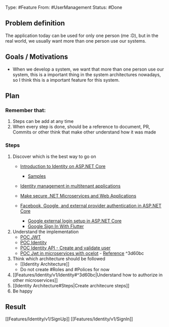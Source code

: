 Type: #Feature
From: #UserManagement
Status: #Done

## Problem definition
The application today can be used for only one person (me :D), but in the real world, we usually want more than one person use our systems.

## Goals / Motivations

- When we develop a system, we want that more than one person use our system, this is a important thing in the system architectures nowadays, so I think this is a important feature for this system.

## Plan
### Remember that:
1. Steps can be add at any time
2. When every step is done, should be a reference to document, PR, Commits or other think that make other understand how it was made 

### Steps
 1. Discover which is the best way to go on
	- [Introduction to Identity on ASP.NET Core](https://docs.microsoft.com/en-us/aspnet/core/security/authentication/identity?view=aspnetcore-6.0&tabs=visual-studio)
		- [Samples](https://github.com/dotnet/AspNetCore.Docs/tree/main/aspnetcore/security/authentication/identity/sample)
	- [Identity management in multitenant applications](https://docs.microsoft.com/en-us/azure/architecture/multitenant-identity/)
	- [Make secure .NET Microservices and Web Applications](https://docs.microsoft.com/en-us/dotnet/architecture/microservices/secure-net-microservices-web-applications/)


	- [Facebook, Google, and external provider authentication in ASP.NET Core](https://docs.microsoft.com/en-us/aspnet/core/security/authentication/social/?view=aspnetcore-6.0&tabs=visual-studio)
		- [Google external login setup in ASP.NET Core](https://docs.microsoft.com/en-us/aspnet/core/security/authentication/social/google-logins?view=aspnetcore-6.0)
		- [Google Sign In With Flutter](https://medium.flutterdevs.com/google-sign-in-with-flutter-8960580dec96)
2.  Understand the implementation
	- [POC JWT](https://github.com/gumberss/Sandboxinator/tree/master/C%23/POCs/Authentication/Auth-POC)
	- [POC Identity](https://github.com/gumberss/Sandboxinator/tree/master/C%23/POCs/Authentication/Identity)
	- [POC Identity API - Create and validate user](https://github.com/gumberss/Sandboxinator/tree/master/C%23/POCs/Authentication/IdentityApi)
	- [POC Jwt in microservices with ocelot](https://github.com/gumberss/Sandboxinator/tree/master/C%23/POCs/Authentication/Ocelot) - [Reference](https://www.c-sharpcorner.com/article/jwt-authentication-in-microservices/) ^3d60bc
3. Think which architecture should be followed
	- [[Identity Architecture]]
	- Do not create #Roles and #Polices for now
5. [[Features/Identity/v1/Identity#^3d60bc|Understand how to authorize in other microservices]]
7. [[Identity Architecture#Steps|Create architecure steps]]
15. Be happy

## Result
[[Features/Identity/v1/SignUp]]
[[Features/Identity/v1/SignIn]]
